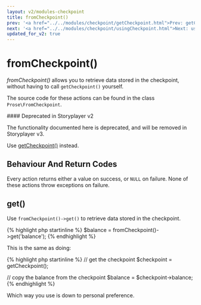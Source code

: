 ```yaml
---
layout: v2/modules-checkpoint
title: fromCheckpoint()
prev: '<a href="../../modules/checkpoint/getCheckpoint.html">Prev: getCheckpoint()</a>'
next: '<a href="../../modules/checkpoint/usingCheckpoint.html">Next: usingCheckpoint()</a>'
updated_for_v2: true
---
```


# fromCheckpoint()

_fromCheckpoint()_ allows you to retrieve data stored in the checkpoint, without having to call `getCheckpoint()` yourself.

The source code for these actions can be found in the class `Prose\FromCheckpoint`.

<div class="callout warning" markdown="1">
#### Deprecated in Storyplayer v2

The functionality documented here is deprecated, and will be removed in Storyplayer v3.

Use [getCheckpoint()](getCheckpoint.html) instead.
</div>

## Behaviour And Return Codes

Every action returns either a value on success, or `NULL` on failure.  None of these actions throw exceptions on failure.

## get()

Use `fromCheckpoint()->get()` to retrieve data stored in the checkpoint.

{% highlight php startinline %}
$balance = fromCheckpoint()->get('balance');
{% endhighlight %}

This is the same as doing:

{% highlight php startinline %}
// get the checkpoint
$checkpoint = getCheckpoint();

// copy the balance from the checkpoint
$balance = $checkpoint->balance;
{% endhighlight %}

Which way you use is down to personal preference.